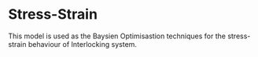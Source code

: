 # Stress-Strain
This model is used as the Baysien Optimisastion techniques for the stress-strain behaviour of Interlocking system.
